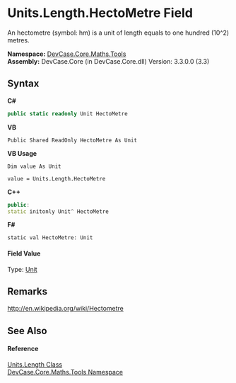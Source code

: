 # Units.Length.HectoMetre Field
 

An hectometre (symbol: hm) is a unit of length equals to one hundred (10^2) metres.

**Namespace:**&nbsp;<a href="N_DevCase_Core_Maths_Tools">DevCase.Core.Maths.Tools</a><br />**Assembly:**&nbsp;DevCase.Core (in DevCase.Core.dll) Version: 3.3.0.0 (3.3)

## Syntax

**C#**<br />
``` C#
public static readonly Unit HectoMetre
```

**VB**<br />
``` VB
Public Shared ReadOnly HectoMetre As Unit
```

**VB Usage**<br />
``` VB Usage
Dim value As Unit

value = Units.Length.HectoMetre

```

**C++**<br />
``` C++
public:
static initonly Unit^ HectoMetre
```

**F#**<br />
``` F#
static val HectoMetre: Unit
```


#### Field Value
Type: <a href="T_DevCase_Core_Maths_Unit">Unit</a>

## Remarks
<a href="http://en.wikipedia.org/wiki/Hectometre" target="_blank">http://en.wikipedia.org/wiki/Hectometre</a>

## See Also


#### Reference
<a href="T_DevCase_Core_Maths_Tools_Units_Length">Units.Length Class</a><br /><a href="N_DevCase_Core_Maths_Tools">DevCase.Core.Maths.Tools Namespace</a><br />